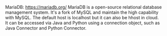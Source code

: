 MariaDB: https://mariadb.org/
MariaDB is a open-source relational database management system. It's a fork of MySQL and
maintain the high capability with MySQL. The default host is localhost but it can also be
hhost in cloud. It can be accessed via Java and Python using a connection object, such as
Java Connector and Python Connector.
